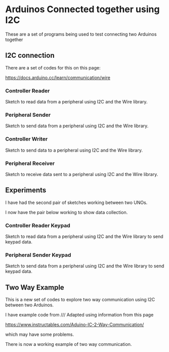 # Arduinos Connected together using I2C

These are a set of programs being used to test connecting two Arduinos together

## I2C connection

There are a set of codes for this on this page:

https://docs.arduino.cc/learn/communication/wire

### Controller Reader

Sketch to read data from a peripheral using I2C and the Wire library.

### Peripheral Sender

Sketch to send data from a peripheral using I2C and the Wire library.

### Controller Writer

Sketch to send data to a peripheral using I2C and the Wire library.

### Peripheral Receiver

Sketch to receive data sent to a peripheral using I2C and the Wire library.

## Experiments

I have had the second pair of sketches working between two UNOs.

I now have the pair below working to show data collection.

### Controller Reader Keypad

Sketch to read data from a peripheral using I2C and the Wire library to send keypad data.

### Peripheral Sender Keypad

Sketch to send data from a peripheral using I2C and the Wire library to send keypad data.

## Two Way Example

This is a new set of codes to explore two way communication using I2C between two Arduinos.

I have example code from /// Adapted using information from this page

https://www.instructables.com/Aduino-IC-2-Way-Communication/

which may have some problems.

There is now a working example of two way communication.
